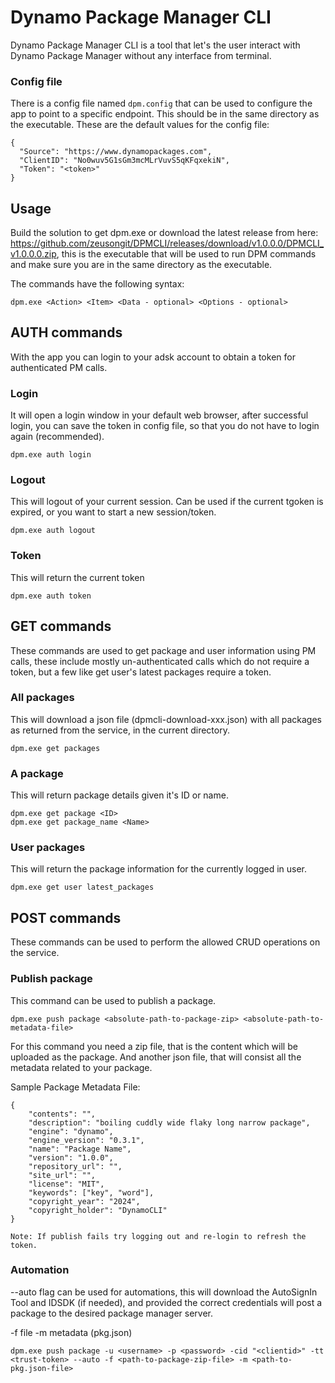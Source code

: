 # Dynamo Package Manager CLI
 Dynamo Package Manager CLI is a tool that let's the user interact with Dynamo Package Manager without any interface from terminal.

### Config file
 There is a config file named `dpm.config` that can be used to configure the app to point to a specific endpoint. This should be in the same directory as the executable.
 These are the default values for the config file:
```
{
  "Source": "https://www.dynamopackages.com",
  "ClientID": "No0wuv5G1sGm3mcMLrVuvS5qKFqxekiN",
  "Token": "<token>"
}
```

 ## Usage

 Build the solution to get dpm.exe or download the latest release from here: https://github.com/zeusongit/DPMCLI/releases/download/v1.0.0.0/DPMCLI_v1.0.0.0.zip, this is the executable that will be used to run DPM commands and make sure you are in the same directory as the executable.

 The commands have the following syntax:

 ```
 dpm.exe <Action> <Item> <Data - optional> <Options - optional>
 ```

## AUTH commands

With the app you can login to your adsk account to obtain a token for authenticated PM calls.

### Login
It will open a login window in your default web browser, after successful login, you can save the token in config file, so that you do not have to login again (recommended).

```
dpm.exe auth login
```

### Logout
This will logout of your current session. Can be used if the current tgoken is expired, or you want to start a new session/token.
```
dpm.exe auth logout
```

### Token
This will return the current token
```
dpm.exe auth token
```

## GET commands

 These commands are used to get package and user information using PM calls, these include mostly un-authenticated calls which do not require a token, but a few like get user's latest packages require a token.

 ### All packages
 This will download a json file (dpmcli-download-xxx.json) with all packages as returned from the service, in the current directory.
 ```
 dpm.exe get packages
 ```

 ### A package
 This will return package details given it's ID or name.
 ```
 dpm.exe get package <ID>
 dpm.exe get package_name <Name>
 ```

 ### User packages
 This will return the package information for the currently logged in user.
 ```
 dpm.exe get user latest_packages
 ```

 ## POST commands

 These commands can be used to perform the allowed CRUD operations on the service.

 ### Publish package
 This command can be used to publish a package.

```
dpm.exe push package <absolute-path-to-package-zip> <absolute-path-to-metadata-file>
```
For this command you need a zip file, that is the content which will be uploaded as the package.
And another json file, that will consist all the metadata related to your package.

Sample Package Metadata File:
```
{
    "contents": "",
    "description": "boiling cuddly wide flaky long narrow package",
    "engine": "dynamo",
    "engine_version": "0.3.1",
    "name": "Package Name",
    "version": "1.0.0",
    "repository_url": "",
    "site_url": "",
    "license": "MIT",
    "keywords": ["key", "word"],
    "copyright_year": "2024",
    "copyright_holder": "DynamoCLI"
}
``` 

`Note: If publish fails try logging out and re-login to refresh the token.`

### Automation

--auto flag can be used for automations, this will download the AutoSignIn Tool and IDSDK (if needed), and provided the correct credentials will post a package to the desired package manager server.

-f file
-m metadata (pkg.json)

```
dpm.exe push package -u <username> -p <password> -cid "<clientid>" -tt <trust-token> --auto -f <path-to-package-zip-file> -m <path-to-pkg.json-file>
```

